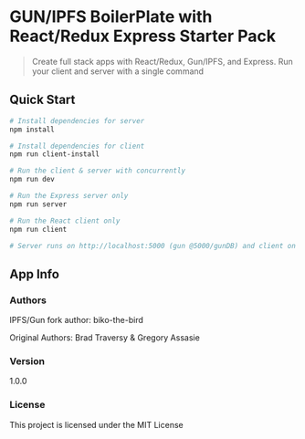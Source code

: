 # GUN/IPFS BoilerPlate with React/Redux Express Starter Pack

> Create full stack apps with React/Redux, Gun/IPFS, and Express. Run your client and server with a single command


## Quick Start

``` bash
# Install dependencies for server
npm install

# Install dependencies for client
npm run client-install

# Run the client & server with concurrently
npm run dev

# Run the Express server only
npm run server

# Run the React client only
npm run client

# Server runs on http://localhost:5000 (gun @5000/gunDB) and client on http://localhost:3000
```

## App Info

### Authors
IPFS/Gun fork author:
biko-the-bird

Original Authors:
Brad Traversy & Gregory Assasie 

### Version

1.0.0

### License

This project is licensed under the MIT License
